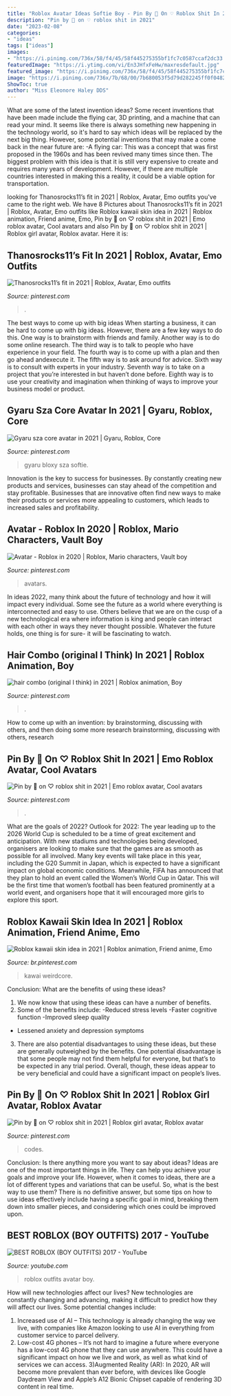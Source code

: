 ```yaml
---
title: "Roblox Avatar Ideas Softie Boy - Pin By 🖤 On ♡ Roblox Shit In 2021"
description: "Pin by 🖤 on ♡ roblox shit in 2021"
date: "2023-02-08"
categories:
- "ideas"
tags: ["ideas"]
images:
- "https://i.pinimg.com/736x/58/f4/45/58f445275355bf1fc7c0587ccaf2dc33.jpg"
featuredImage: "https://i.ytimg.com/vi/En3JHfxFeHw/maxresdefault.jpg"
featured_image: "https://i.pinimg.com/736x/58/f4/45/58f445275355bf1fc7c0587ccaf2dc33.jpg"
image: "https://i.pinimg.com/736x/7b/68/00/7b680053f5d79d282245ff0f0482d408.jpg"
ShowToc: true
author: "Miss Eleonore Haley DDS"
---
```



What are some of the latest invention ideas?
Some recent inventions that have been made include the flying car, 3D printing, and a machine that can read your mind. It seems like there is always something new happening in the technology world, so it's hard to say which ideas will be replaced by the next big thing. However, some potential inventions that may make a come back in the near future are: 
-A flying car: This was a concept that was first proposed in the 1960s and has been revived many times since then. The biggest problem with this idea is that it is still very expensive to create and requires many years of development. However, if there are multiple countries interested in making this a reality, it could be a viable option for transportation.

	

		
looking for Thanosrocks11’s fit in 2021 | Roblox, Avatar, Emo outfits you've came to the right web. We have 8 Pictures about Thanosrocks11’s fit in 2021 | Roblox, Avatar, Emo outfits like Roblox kawaii skin idea in 2021 | Roblox animation, Friend anime, Emo, Pin by 🖤 on ♡ roblox shit in 2021 | Emo roblox avatar, Cool avatars and also Pin by 🖤 on ♡ roblox shit in 2021 | Roblox girl avatar, Roblox avatar. Here it is:
		
    
## Thanosrocks11’s Fit In 2021 | Roblox, Avatar, Emo Outfits

<img loading=lazy src="https://i.pinimg.com/736x/f9/91/14/f99114d1dd5ad638b60842b19bec4cf1.jpg" onerror="this.onerror=null;this.src='https://tse2.mm.bing.net/th?id=OIP.tyyG5nVXrtKQUeMgunVOVQHaKi&amp;pid=15.1';" alt="Thanosrocks11’s fit in 2021 | Roblox, Avatar, Emo outfits">

_Source: pinterest.com_

>. 

	

The best ways to come up with big ideas
When starting a business, it can be hard to come up with big ideas. However, there are a few key ways to do this. One way is to brainstorm with friends and family. Another way is to do some online research. The third way is to talk to people who have experience in your field. The fourth way is to come up with a plan and then go ahead andexecute it. The fifth way is to ask around for advice. Sixth way is to consult with experts in your industry. Seventh way is to take on a project that you’re interested in but haven’t done before. Eighth way is to use your creativity and imagination when thinking of ways to improve your business model or product.

    
## Gyaru Sza Core Avatar In 2021 | Gyaru, Roblox, Core

<img loading=lazy src="https://i.pinimg.com/236x/11/2e/24/112e241b05ea375e2417b1aec7f0424d.jpg?nii=t" onerror="this.onerror=null;this.src='https://tse2.mm.bing.net/th?id=OIP.nE_bOeKUcr4_wDrmfqFZ5QAAAA&amp;pid=15.1';" alt="Gyaru sza core avatar in 2021 | Gyaru, Roblox, Core">

_Source: pinterest.com_

>gyaru bloxy sza softie. 

	

Innovation is the key to success for businesses. By constantly creating new products and services, businesses can stay ahead of the competition and stay profitable. Businesses that are innovative often find new ways to make their products or services more appealing to customers, which leads to increased sales and profitability.

    
## Avatar - Roblox In 2020 | Roblox, Mario Characters, Vault Boy

<img loading=lazy src="https://i.pinimg.com/736x/7b/68/00/7b680053f5d79d282245ff0f0482d408.jpg" onerror="this.onerror=null;this.src='https://tse4.mm.bing.net/th?id=OIP.F0hOdaOQkH_fEE_ecVhSEwAAAA&amp;pid=15.1';" alt="Avatar - Roblox in 2020 | Roblox, Mario characters, Vault boy">

_Source: pinterest.com_

>avatars. 

	

In ideas 2022, many think about the future of technology and how it will impact every individual. Some see the future as a world where everything is interconnected and easy to use. Others believe that we are on the cusp of a new technological era where information is king and people can interact with each other in ways they never thought possible. Whatever the future holds, one thing is for sure- it will be fascinating to watch.

    
## Hair Combo (original I Think) In 2021 | Roblox Animation, Boy

<img loading=lazy src="https://i.pinimg.com/736x/d3/ab/a9/d3aba9237ffc26840b6a0402368ce6ee.jpg" onerror="this.onerror=null;this.src='https://tse3.mm.bing.net/th?id=OIP.-9lzbd6hmfSD7FrGp2jpqgHaNF&amp;pid=15.1';" alt="hair combo (original I think) in 2021 | Roblox animation, Boy">

_Source: pinterest.com_

>. 

	

How to come up with an invention: by brainstorming, discussing with others, and then doing some more research
brainstorming, discussing with others, research

    
## Pin By 🖤 On ♡ Roblox Shit In 2021 | Emo Roblox Avatar, Cool Avatars

<img loading=lazy src="https://i.pinimg.com/736x/58/f4/45/58f445275355bf1fc7c0587ccaf2dc33.jpg" onerror="this.onerror=null;this.src='https://tse1.mm.bing.net/th?id=OIP.pGMKZE2Y_NdfoCBEwgUgRAHaKV&amp;pid=15.1';" alt="Pin by 🖤 on ♡ roblox shit in 2021 | Emo roblox avatar, Cool avatars">

_Source: pinterest.com_

>. 

	

What are the goals of 2022?
Outlook for 2022: The year leading up to the 2026 World Cup is scheduled to be a time of great excitement and anticipation. With new stadiums and technologies being developed, organisers are looking to make sure that the games are as smooth as possible for all involved. Many key events will take place in this year, including the G20 Summit in Japan, which is expected to have a significant impact on global economic conditions. Meanwhile, FIFA has announced that they plan to hold an event called the Women’s World Cup in Qatar. This will be the first time that women’s football has been featured prominently at a world event, and organisers hope that it will encouraged more girls to explore this sport.

    
## Roblox Kawaii Skin Idea In 2021 | Roblox Animation, Friend Anime, Emo

<img loading=lazy src="https://i.pinimg.com/736x/ce/e2/6e/cee26eb7c69d8e1f4db642dead2dea70.jpg" onerror="this.onerror=null;this.src='https://tse2.mm.bing.net/th?id=OIP._DVaYf9neONUOnDc29mzdwHaLj&amp;pid=15.1';" alt="Roblox kawaii skin idea in 2021 | Roblox animation, Friend anime, Emo">

_Source: br.pinterest.com_

>kawai weirdcore. 

	

Conclusion: What are the benefits of using these ideas?
1. We now know that using these ideas can have a number of benefits.
2. Some of the benefits include: 
-Reduced stress levels 
-Faster cognitive function 
-Improved sleep quality 
- Lessened anxiety and depression symptoms 
3. There are also potential disadvantages to using these ideas, but these are generally outweighed by the benefits. One potential disadvantage is that some people may not find them helpful for everyone, but that’s to be expected in any trial period. Overall, though, these ideas appear to be very beneficial and could have a significant impact on people’s lives.

    
## Pin By 🖤 On ♡ Roblox Shit In 2021 | Roblox Girl Avatar, Roblox Avatar

<img loading=lazy src="https://i.pinimg.com/736x/c3/32/de/c332de60ce13e1a3774a7c2c12fb3e6c.jpg" onerror="this.onerror=null;this.src='https://tse2.mm.bing.net/th?id=OIP.o2Aj0zvFtvRsB3ohtS0XRAHaL6&amp;pid=15.1';" alt="Pin by 🖤 on ♡ roblox shit in 2021 | Roblox girl avatar, Roblox avatar">

_Source: pinterest.com_

>codes. 

	

Conclusion: Is there anything more you want to say about ideas?
Ideas are one of the most important things in life. They can help you achieve your goals and improve your life. However, when it comes to ideas, there are a lot of different types and variations that can be useful. So, what is the best way to use them? There is no definitive answer, but some tips on how to use ideas effectively include having a specific goal in mind, breaking them down into smaller pieces, and considering which ones could be improved upon.

    
## BEST ROBLOX (BOY OUTFITS) 2017 - YouTube

<img loading=lazy src="https://i.ytimg.com/vi/En3JHfxFeHw/maxresdefault.jpg" onerror="this.onerror=null;this.src='https://tse3.mm.bing.net/th?id=OIP.B8K3eK1waa4os8bfnge68QHaEK&amp;pid=15.1';" alt="BEST ROBLOX (BOY OUTFITS) 2017 - YouTube">

_Source: youtube.com_

>roblox outfits avatar boy. 

	

How will new technologies affect our lives?
New technologies are constantly changing and advancing, making it difficult to predict how they will affect our lives. Some potential changes include: 
1) Increased use of AI – This technology is already changing the way we live, with companies like Amazon looking to use AI in everything from customer service to parcel delivery. 
2) Low-cost 4G phones – It’s not hard to imagine a future where everyone has a low-cost 4G phone that they can use anywhere. This could have a significant impact on how we live and work, as well as what kind of services we can access. 
3)Augmented Reality (AR): In 2020, AR will become more prevalent than ever before, with devices like Google Daydream View and Apple’s A12 Bionic Chipset capable of rendering 3D content in real time.

